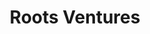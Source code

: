 ---
layout: firm_page
title: "Roots Ventures"
id: "rootsventures.com"
permalink: "/rootsventuresrootsventures.com/"
website: "https://www.roots-ventures.com/index.php"
offices: "Mumbai (India)"
investment_stages: "Seed, Series A"
portfolio_companies: "Smytten, Stockgro, Just Herbs"
portfolio_link: "https://roots-ventures.com/portfolio/"
investment_markets: "Consumer Brands/DTC, Health, FoodTech, Consumer Tech Platforms, Consumption Enablement, FinTech"
founded_year: "2018"
description: "Roots Ventures is an early-stage, sector-agnostic venture capital firm. They focus on providing support to entrepreneurs building stable and sustainable businesses, prioritizing a 'founder-first' approach. They look for opportunities where others are not."
linkedin: "https://www.linkedin.com/company/rootsventures/about/"
twitter: "https://twitter.com/RootsVentures"
instagram: "https://www.instagram.com/rootsventures/"
team_page: "https://roots-ventures.com/our-team/"
investor_type: "Venture Capital"
crunchbase: "https://www.crunchbase.com/organization/roots-ventures"
pitchbook: ""

# SEO Optimization
meta_title: "Roots Ventures - VC Firm - projectstartups.com"
meta_description: "Roots Ventures, Roots Ventures is an early-stage, sector-agnostic venture capital firm. They focus on providing support to entrepreneurs building stable and sustainab..."
meta_keywords: "Roots Ventures, Consumer Brands/DTC, Health, FoodTech, Consumer Tech Platforms, Consumption Enablement, FinTech, VC firm, venture capital, startup investor, projectstartups.com"
canonical_url: "https://vc.projectstartups.com/rootsventuresrootsventures.com/"
---